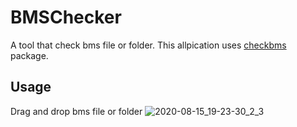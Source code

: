 # BMSChecker
A tool that check bms file or folder. This allpication uses [checkbms](https://github.com/Shimi9999/checkbms) package.

## Usage
Drag and drop bms file or folder
![2020-08-15_19-23-30_2_3](https://user-images.githubusercontent.com/38182044/90310598-f975f100-df2d-11ea-901c-150c3b8f052b.gif)
